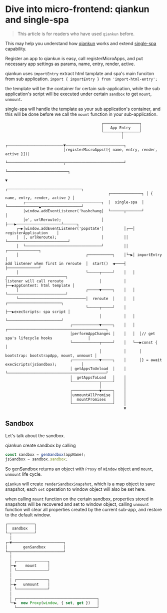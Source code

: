 # Dive into micro-frontend: qiankun and single-spa

> This article is for readers who have used `qiankun` before.


This may help you understand how [qiankun](https://github.com/umijs/qiankun) works and extend [single-spa](https://github.com/CanopyTax/single-spa) capability.

Register an app to qiankun is easy, call registerMicroApps, and put necessary app settings as params, name, entry, render, active.

qiankun uses `importEntry` extract html tamplate and spa's main funciton from sub application.
```import { importEntry } from 'import-html-entry';```

the template will be the container for certain sub-application, while the sub application's script will be executed under certain `sandbox` to get `mount`, `unmount`.

single-spa will handle the template as your sub application's container, and this will be done before we call the `mount` function in your sub-application.

```
                                           ┌────────────────┐
                                           │   App Entry    │
                                           └────────┬───────┘
                                                    │
                          ┌─────────────────────────▼──────────────────────────┐
                          │registerMicroApps([{ name, entry, render, active }])│
                          └─────────────────────────┬──────────────────────────┘
                                                    └───────────────────────────┐
                                                                                ▼
                                                               ┌─────────────────────────────────┐
                                              ┌──────────────┐ │ { name, entry, render, active } │
        ┌──────────────────────────────────┐  │  single-spa  │ └──────────────▲──────────────────┘
        │window.addEventListener('hashchang│  └──────┬───────┘                │
        │e', urlReroute);                  │         ├───▶────────────────────┴──────┐
     ┌─▶│window.addEventListener('popstate'│         │┌──│    registerApplication    │
     │  │, urlReroute);                    │         ││  └───────────────────────────┘
     │  └──────────────────────────────────┘         ││  ┌──────────────┐
     │                              ┌───────────┐    │└─▶│ importEntry  │
add listener when first in reroute  │  start()  ◀────┤   ├──────────────┘
     │                              └─────┬─────┘    │   │  ┌──────────────────────────┐
listener will call reroute                │          │   ├──▶appContent: html template │
     │                              ┌─────▼─────┐    │   │  └──────────────────────────┘
     └──────────────────────────────│  reroute  │    │   │  ┌────────────────────────┐
                                    └─────┬─────┘    │   ├──▶execScripts: spa script │
                                          │          │   │  └────────────────────────┘
                             ┌────────────▼─────┐    │   │  ┌────────────────────────────────────────────┐
                             │performAppChanges │    │   │  │// get spa's lifecycle hooks                │
                             └────────────┬─────┘    │   └──▶const {                                     │
                                          │          │      │    bootstrap: bootstrapApp, mount, unmount │
                             ┌────────────▼─────┐    │      │} = await execScripts(jsSandbox);           │
                             │ getAppsToUnload  │    │      └────────────────────────────────────────────┘
                             │  getAppsToLoad   │    │
                             └────────────┬─────┘    │
                                          │          │
                             ┌────────────▼─────┐    │
                             │unmountAllPromise │    │
                             │  mountPromises   │    │
                             └──────────────────┘    │
                                                     ▼
```


## Sandbox

Let's talk about the sandbox.

qiankun create sandbox by calling

```js
const sandbox = genSandbox(appName);
jsSandbox = sandbox.sandbox;
```

So genSandbox returns an object with `Proxy` of `Window` object and `mount`, `unmount` life cycle.

`qiankun` will create `renderSandboxSnapshot`, which is a map object to save snapshot, each `set` operation to window object will also be set here.

when calling `mount` function on the certain sandbox, properties stored in snapshots will be recovered and set to window object, calling `unmount` function will clear all properties created by the current sub-app, and restore to the default window.

```js
┌────────────┐
│  sandbox   │
└─┬──────────┘
  │
┌─▼───────────────────────┐
│       genSandbox        │
└─┬───────────────────────┘
  │
  │ ┌──────────────┐
  ├─▶    mount     │
  │ └──────────────┘
  │
  │ ┌──────────────┐
  ├─▶   unmount    │
  │ └──────────────┘
  │
  │ ┌────────────────────────────────────┐
  └─▶  new Proxy(window, { set, get })   │
    └────────────────────────────────────┘
```